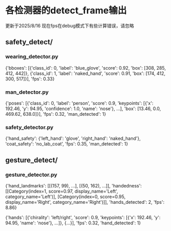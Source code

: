 # 各检测器的detect_frame输出

更新于2025/8/16
现在fps在debug模式下有些计算错误，请忽略

## safety_detect/

### wearing_detector.py

{'bboxes': [{'class_id': 0, 'label': 'blue_glove', 'score': 0.92, 'box': [308, 285, 412, 442]}, {'class_id': 1, 'label': 'naked_hand', 'score': 0.91, 'box': [174, 412, 300, 517]}], 'fps': 0.33}  

### man_detector.py

{'poses': [{'class_id': 0, 'label': 'person', 'score': 0.9, 'keypoints': [{'x': 192.46, 'y': 94.95, 'confidence': 1.0, 'name': 'nose'}, ...], 'box': [13.46, 0.0, 469.62, 638.0]}], 'fps': 0.32, 'man_detected': 1}

### safety_detector.py

{'hand_safety': {'left_hand': 'glove', 'right_hand': 'naked_hand'}, 'coat_safety': 'no_lab_coat', 'fps': 0.35, 'man_detected': 1}

## gesture_detect/

### gesture_detector.py
{'hand_landmarks': [[(157, 99), ...], [(50, 162), ...]], 'handedness': [[Category(index=1, score=0.97, display_name='Left', category_name='Left')], [Category(index=0, score=0.95, display_name='Right', category_name='Right')]], 'hands_detected': 2, 'fps': 8.86}


{'hands': [{'chirality': 'left/right', 'score': 0.9, 'keypoints': [{'x': 192.46, 'y': 94.95, 'name': 'nose'}, ...]}, {...}], 'fps': 0.32, 'hand_detected': 1}